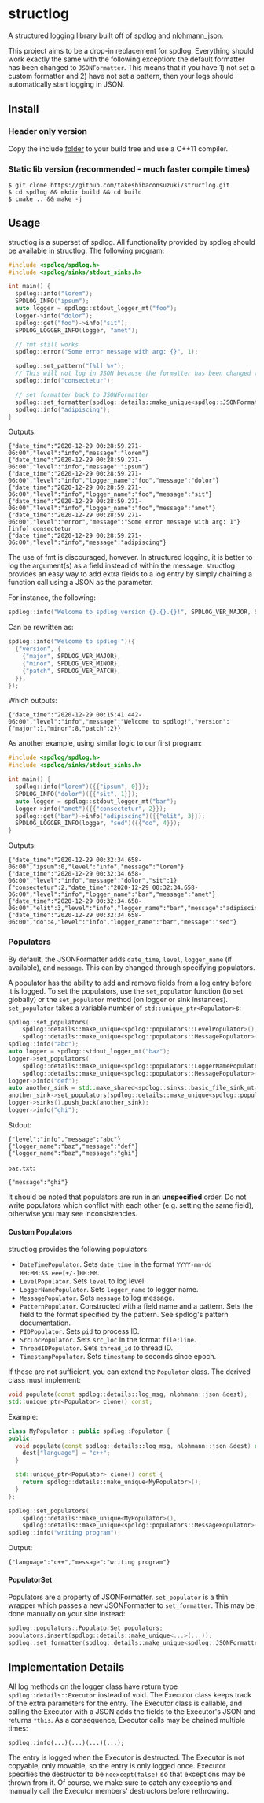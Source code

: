 # structlog

A structured logging library built off of
[spdlog](https://github.com/gabime/spdlog) and
[nlohmann_json](https://github.com/nlohmann/json).

This project aims to be a drop-in replacement for spdlog. Everything should
work exactly the same with the following exception: the default formatter has
been changed to `JSONFormatter`. This means that if you have 1) not set a
custom formatter and 2) have not set a pattern, then your logs should
automatically start logging in JSON.

## Install

### Header only version

Copy the include
[folder](https://github.com/takeshibaconsuzuki/structlog/tree/v1.x/include/spdlog)
to your build tree and use a C++11 compiler.

### Static lib version (recommended - much faster compile times)

```
$ git clone https://github.com/takeshibaconsuzuki/structlog.git
$ cd spdlog && mkdir build && cd build
$ cmake .. && make -j
```

## Usage

structlog is a superset of spdlog. All functionality provided by spdlog should
be available in structlog. The following program:

```c++
#include <spdlog/spdlog.h>
#include <spdlog/sinks/stdout_sinks.h>

int main() {
  spdlog::info("lorem");
  SPDLOG_INFO("ipsum");
  auto logger = spdlog::stdout_logger_mt("foo");
  logger->info("dolor");
  spdlog::get("foo")->info("sit");
  SPDLOG_LOGGER_INFO(logger, "amet");

  // fmt still works
  spdlog::error("Some error message with arg: {}", 1);

  spdlog::set_pattern("[%l] %v");
  // This will not log in JSON because the formatter has been changed to pattern_formatter
  spdlog::info("consectetur");

  // set formatter back to JSONFormatter
  spdlog::set_formatter(spdlog::details::make_unique<spdlog::JSONFormatter>());
  spdlog::info("adipiscing");
}
```

Outputs:

```
{"date_time":"2020-12-29 00:28:59.271-06:00","level":"info","message":"lorem"}
{"date_time":"2020-12-29 00:28:59.271-06:00","level":"info","message":"ipsum"}
{"date_time":"2020-12-29 00:28:59.271-06:00","level":"info","logger_name":"foo","message":"dolor"}
{"date_time":"2020-12-29 00:28:59.271-06:00","level":"info","logger_name":"foo","message":"sit"}
{"date_time":"2020-12-29 00:28:59.271-06:00","level":"info","logger_name":"foo","message":"amet"}
{"date_time":"2020-12-29 00:28:59.271-06:00","level":"error","message":"Some error message with arg: 1"}
[info] consectetur
{"date_time":"2020-12-29 00:28:59.271-06:00","level":"info","message":"adipiscing"}
```

The use of fmt is discouraged, however. In structured logging, it is better to
log the argument(s) as a field instead of within the message. structlog
provides an easy way to add extra fields to a log entry by simply chaining
a function call using a JSON as the parameter.

For instance, the following:

```c++
spdlog::info("Welcome to spdlog version {}.{}.{}!", SPDLOG_VER_MAJOR, SPDLOG_VER_MINOR, SPDLOG_VER_PATCH);
```

Can be rewritten as:

```c++
spdlog::info("Welcome to spdlog!")({
  {"version", {
    {"major", SPDLOG_VER_MAJOR},
    {"minor", SPDLOG_VER_MINOR},
    {"patch", SPDLOG_VER_PATCH},
  }},
});
```

Which outputs:

```
{"date_time":"2020-12-29 00:15:41.442-06:00","level":"info","message":"Welcome to spdlog!","version":{"major":1,"minor":8,"patch":2}}
```

As another example, using similar logic to our first program:

```c++
#include <spdlog/spdlog.h>
#include <spdlog/sinks/stdout_sinks.h>

int main() {
  spdlog::info("lorem")({{"ipsum", 0}});
  SPDLOG_INFO("dolor")({{"sit", 1}});
  auto logger = spdlog::stdout_logger_mt("bar");
  logger->info("amet")({{"consectetur", 2}});
  spdlog::get("bar")->info("adipiscing")({{"elit", 3}});
  SPDLOG_LOGGER_INFO(logger, "sed")({{"do", 4}});
}
```

Outputs:

```
{"date_time":"2020-12-29 00:32:34.658-06:00","ipsum":0,"level":"info","message":"lorem"}
{"date_time":"2020-12-29 00:32:34.658-06:00","level":"info","message":"dolor","sit":1}
{"consectetur":2,"date_time":"2020-12-29 00:32:34.658-06:00","level":"info","logger_name":"bar","message":"amet"}
{"date_time":"2020-12-29 00:32:34.658-06:00","elit":3,"level":"info","logger_name":"bar","message":"adipiscing"}
{"date_time":"2020-12-29 00:32:34.658-06:00","do":4,"level":"info","logger_name":"bar","message":"sed"}
```

### Populators

By default, the JSONFormatter adds `date_time`, `level`, `logger_name` (if
available), and `message`. This can by changed through specifying populators.

A populator has the ability to add and remove fields from a log entry before it
is logged. To set the populators, use the `set_populator` function (to set
globally) or the `set_populator` method (on logger or sink instances).
`set_populator` takes a variable number of `std::unique_ptr<Populator>`s:

```c++
spdlog::set_populators(
    spdlog::details::make_unique<spdlog::populators::LevelPopulator>(),
    spdlog::details::make_unique<spdlog::populators::MessagePopulator>());
spdlog::info("abc");
auto logger = spdlog::stdout_logger_mt("baz");
logger->set_populators(
    spdlog::details::make_unique<spdlog::populators::LoggerNamePopulator>(),
    spdlog::details::make_unique<spdlog::populators::MessagePopulator>());
logger->info("def");
auto another_sink = std::make_shared<spdlog::sinks::basic_file_sink_mt>("baz.txt");
another_sink->set_populators(spdlog::details::make_unique<spdlog::populators::MessagePopulator>());
logger->sinks().push_back(another_sink);
logger->info("ghi");
```

Stdout:

```
{"level":"info","message":"abc"}
{"logger_name":"baz","message":"def"}
{"logger_name":"baz","message":"ghi"}
```

`baz.txt`:

```
{"message":"ghi"}
```

It should be noted that populators are run in an **unspecified** order. Do not
write populators which conflict with each other (e.g. setting the same field),
otherwise you may see inconsistencies.

#### Custom Populators

structlog provides the following populators:
- `DateTimePopulator`. Sets `date_time` in the format
  `YYYY-mm-dd HH:MM:SS.eee[+/-]HH:MM`.
- `LevelPopulator`. Sets `level` to log level.
- `LoggerNamePopulator`. Sets `logger_name` to logger name.
- `MessagePopulator`. Sets `message` to log message.
- `PatternPopulator`. Constructed with a field name and a pattern. Sets the
  field to the format specified by the pattern. See spdlog's pattern
  documentation.
- `PIDPopulator`. Sets `pid` to process ID.
- `SrcLocPopulator`. Sets `src_loc` in the format `file:line`.
- `ThreadIDPopulator`. Sets `thread_id` to thread ID.
- `TimestampPopulator`. Sets `timestamp` to seconds since epoch.

If these are not sufficient, you can extend the `Populator` class. The derived
class must implement:

```c++
void populate(const spdlog::details::log_msg, nlohmann::json &dest);
std::unique_ptr<Populator> clone() const;
```

Example:

```c++
class MyPopulator : public spdlog::Populator {
public:
  void populate(const spdlog::details::log_msg, nlohmann::json &dest) override {
    dest["language"] = "c++";
  }

  std::unique_ptr<Populator> clone() const {
    return spdlog::details::make_unique<MyPopulator>();
  }
};

spdlog::set_populators(
    spdlog::details::make_unique<MyPopulator>(),
    spdlog::details::make_unique<spdlog::populators::MessagePopulator>());
spdlog::info("writing program");
```

Output:

```
{"language":"c++","message":"writing program"}
```

#### PopulatorSet

Populators are a property of JSONFormatter. `set_populator` is a thin wrapper
which passes a new JSONFormatter to `set_formatter`. This may be done manually
on your side instead:

```c++
spdlog::populators::PopulatorSet populators;
populators.insert(spdlog::details::make_unique<...>(...));
spdlog::set_formatter(spdlog::details::make_unique<spdlog::JSONFormatter>(std::move(populators)));
```

## Implementation Details

All log methods on the logger class have return type
`spdlog::details::Executor` instead of void. The Executor class keeps track
of the extra parameters for the entry. The Executor class is callable, and
calling the Executor with a JSON adds the fields to the Executor's JSON and
returns `*this`. As a consequence, Executor calls may be chained multiple
times:

```
spdlog::info(...)(...)(...)(...);
```

The entry is logged when the Executor is destructed. The Executor is not
copyable, only movable, so the entry is only logged once. Executor specifies
the destructor to be `noexcept(false)` so that exceptions may be thrown from
it. Of course, we make sure to catch any exceptions and manually call the
Executor members' destructors before rethrowing.
